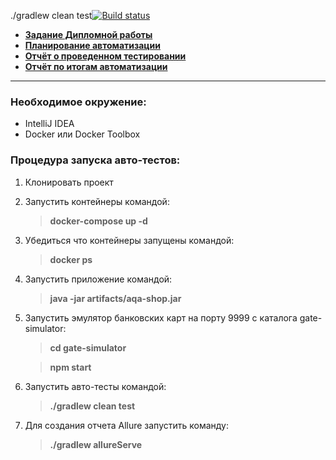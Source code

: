 ./gradlew clean test[![Build status](https://ci.appveyor.com/api/projects/status/o4vgi93mw7wgumjl?svg=true)](https://ci.appveyor.com/project/Sidenov/webtour)

+ [**Задание Дипломной работы**](docs/DiplomaTask.md)
+ [**Планирование автоматизации**](docs/Plan.md)
+ [**Отчёт о проведенном тестировании**](docs/Report.md)
+ [**Отчёт по итогам автоматизации**](docs/Summary.md)
___
### Необходимое окружение:
- IntelliJ IDEA
- Docker или Docker Toolbox

### Процедура запуска авто-тестов:
1. Клонировать проект
2. Запустить контейнеры командой:
   > **docker-compose up -d**
3. Убедиться что контейнеры запущены командой:
   > **docker ps**
4. Запустить приложение командой:
   > **java -jar artifacts/aqa-shop.jar**
5. Запустить эмулятор банковских карт на порту 9999 с каталога gate-simulator:
   > **cd gate-simulator**

   > **npm start**
6. Запустить авто-тесты командой:
   > **./gradlew clean test**
7. Для создания отчета Allure запустить команду:
   > **./gradlew allureServe**


